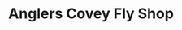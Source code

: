 ---
title: "Anglers Covey Fly Shop"
url: /colorado-springs/anglers-covey-fly-shop/
shop: fishing
---